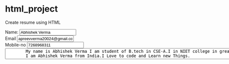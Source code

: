 # html_project
Create resume using HTML
<!DOCTYPE html>
<html lang="en">
<head>
    <meta charset="UTF-8">
    <meta name="viewport" content="width=device-width, initial-scale=1.0">
    <title>Me</title>
</head>
<body>
      <form>
       <lable for="name"> Name:</lable>
       <input type="text" name="username" value="Abhishek Verma"><br>
       <lable for="email">Email</lable>
       <input type="text" name="email" value="apreevverma20024@gmail.com"><br>
       <lable for="contact no">Mobile-no</lable>
       <input type="text" name="contact no" value="7268968311"><br>
       <textarea name="introdution" cols="150" row="50">
        My name is Abhishek Verma I am student of B.tech in CSE-A.I in NIET college in greater noida(Utter pradesh)
        I am Abhishek Verma from India.I Love to code and Learn new Things.
       </textarea>
      </form>
</body>
</html>
